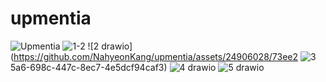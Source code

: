 # upmentia
![Upmentia](https://github.com/NahyeonKang/upmentia/assets/24906028/0b2d5c53-e922-44a6-867c-54047b974341)
![1-2](https://github.com/NahyeonKang/upmentia/assets/24906028/fc1f62e1-83fd-4670-91ee-6ad6b2c62187)
![2 drawio](https://github.com/NahyeonKang/upmentia/assets/24906028/73ee2
![3](https://github.com/NahyeonKang/upmentia/assets/24906028/c9087299-9f32-4759-bf29-10d1de8291f8)
5a6-698c-447c-8ec7-4e5dcf94caf3)
![4 drawio](https://github.com/NahyeonKang/upmentia/assets/24906028/c8f9ed26-8276-4481-9bf2-aecd1cd0af82)
![5 drawio](https://github.com/NahyeonKang/upmentia/assets/24906028/91f7071f-2d51-4ff1-af9d-95cf29534621)
